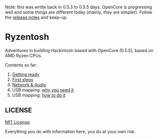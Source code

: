 Note: this was writte back in 0.5.3 to 0.5.5 days. OpenCore is progressing well and some things are different today (mainly, they are simpler). Follow the [release notes](https://github.com/acidanthera/OpenCorePkg/releases) and keep-up.

# Ryzentosh

Adventures in building Hackintosh based with OpenCore (0.5.5), based on AMD Ryzen CPUs.

Contents so far:

1. [Getting ready](opencore-getting-ready.md)
2. [First steps](opencore-first-steps.md)
3. [Network & Audio](opencore-network-audio.md)
4. USB mapping: [why you need it](usb-mapping-why.md)
5. USB mapping: [how to do it](usb-mapping-how.md)

## LICENSE

[MIT License](LICENSE). 

Everything you do with information here, you do at your own risk.
